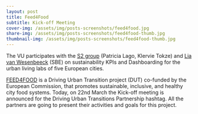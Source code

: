 ```yaml
---
layout: post
title: Feed4Food
subtitle: Kick-off Meeting
cover-img: /assets/img/posts-screenshots/feed4food.jpg
share-img: /assets/img/posts-screenshots/feed4food-thumb.jpg
thumbnail-img: /assets/img/posts-screenshots/feed4food-thumb.jpg
---
```


The VU participates with the [S2 group](https://s2group.cs.vu.nl/) (Patricia Lago, Klervie Tokze) and [Lia van Wesenbeeck](https://research.vu.nl/en/persons/lia-van-wesenbeeck) (SBE) on sustainability KPIs and Dashboarding for the urban living labs of five European cities.

[FEED4FOOD](https://feed4food.eu/) is a Driving Urban Transition project (DUT) co-funded by the European Commission, that promotes sustainable, inclusive, and healthy city food systems. Today, on 22nd March the Kick-off meeting is announced for the Driving Urban Transitions Partnership hashtag. All the partners are going to present their activities and goals for this project.